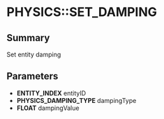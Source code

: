 # PHYSICS::SET_DAMPING

## Summary
Set entity damping

## Parameters
* **ENTITY_INDEX** entityID
* **PHYSICS_DAMPING_TYPE** dampingType
* **FLOAT** dampingValue